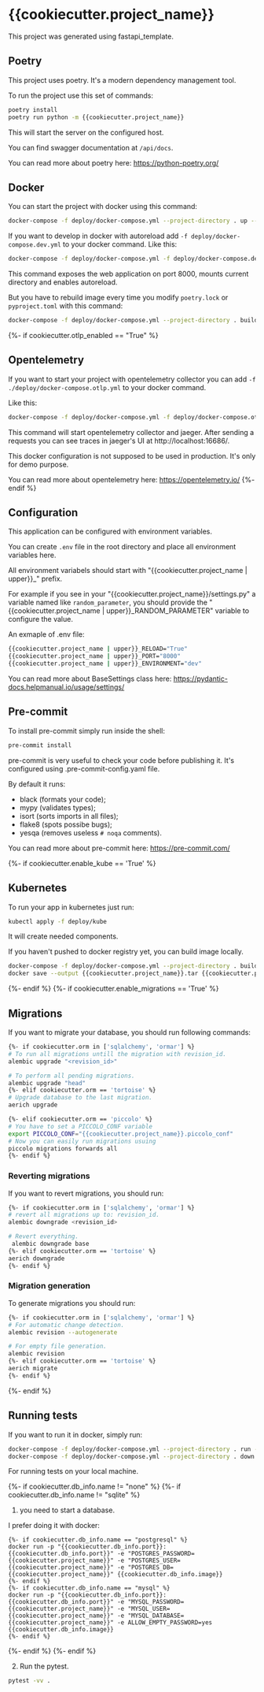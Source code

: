 # {{cookiecutter.project_name}}

This project was generated using fastapi_template.

## Poetry

This project uses poetry. It's a modern dependency management
tool.

To run the project use this set of commands:

```bash
poetry install
poetry run python -m {{cookiecutter.project_name}}
```

This will start the server on the configured host.

You can find swagger documentation at `/api/docs`.

You can read more about poetry here: https://python-poetry.org/

## Docker

You can start the project with docker using this command:

```bash
docker-compose -f deploy/docker-compose.yml --project-directory . up --build
```

If you want to develop in docker with autoreload add `-f deploy/docker-compose.dev.yml` to your docker command.
Like this:

```bash
docker-compose -f deploy/docker-compose.yml -f deploy/docker-compose.dev.yml --project-directory . up
```

This command exposes the web application on port 8000, mounts current directory and enables autoreload.

But you have to rebuild image every time you modify `poetry.lock` or `pyproject.toml` with this command:

```bash
docker-compose -f deploy/docker-compose.yml --project-directory . build
```

{%- if cookiecutter.otlp_enabled == "True" %}
## Opentelemetry 

If you want to start your project with opentelemetry collector 
you can add `-f ./deploy/docker-compose.otlp.yml` to your docker command.

Like this:

```bash
docker-compose -f deploy/docker-compose.yml -f deploy/docker-compose.otlp.yml --project-directory . up
```

This command will start opentelemetry collector and jaeger. 
After sending a requests you can see traces in jaeger's UI
at http://localhost:16686/.

This docker configuration is not supposed to be used in production. 
It's only for demo purpose.

You can read more about opentelemetry here: https://opentelemetry.io/
{%- endif %}

## Configuration

This application can be configured with environment variables.

You can create `.env` file in the root directory and place all
environment variables here. 

All environment variabels should start with "{{cookiecutter.project_name | upper}}_" prefix.

For example if you see in your "{{cookiecutter.project_name}}/settings.py" a variable named like
`random_parameter`, you should provide the "{{cookiecutter.project_name | upper}}_RANDOM_PARAMETER" 
variable to configure the value.

An exmaple of .env file:
```bash
{{cookiecutter.project_name | upper}}_RELOAD="True"
{{cookiecutter.project_name | upper}}_PORT="8000"
{{cookiecutter.project_name | upper}}_ENVIRONMENT="dev"
```

You can read more about BaseSettings class here: https://pydantic-docs.helpmanual.io/usage/settings/

## Pre-commit

To install pre-commit simply run inside the shell:
```bash
pre-commit install
```

pre-commit is very useful to check your code before publishing it.
It's configured using .pre-commit-config.yaml file.

By default it runs:
* black (formats your code);
* mypy (validates types);
* isort (sorts imports in all files);
* flake8 (spots possibe bugs);
* yesqa (removes useless `# noqa` comments).


You can read more about pre-commit here: https://pre-commit.com/

{%- if cookiecutter.enable_kube == 'True' %}

## Kubernetes
To run your app in kubernetes
just run:
```bash
kubectl apply -f deploy/kube
```

It will create needed components.

If you haven't pushed to docker registry yet, you can build image locally.

```bash
docker-compose -f deploy/docker-compose.yml --project-directory . build
docker save --output {{cookiecutter.project_name}}.tar {{cookiecutter.project_name}}:latest
```

{%- endif %}
{%- if cookiecutter.enable_migrations == 'True' %}

## Migrations

If you want to migrate your database, you should run following commands:
```bash
{%- if cookiecutter.orm in ['sqlalchemy', 'ormar'] %}
# To run all migrations untill the migration with revision_id.
alembic upgrade "<revision_id>"

# To perform all pending migrations.
alembic upgrade "head"
{%- elif cookiecutter.orm == 'tortoise' %}
# Upgrade database to the last migration.
aerich upgrade

{%- elif cookiecutter.orm == 'piccolo' %}
# You have to set a PICCOLO_CONF variable
export PICCOLO_CONF="{{cookiecutter.project_name}}.piccolo_conf"
# Now you can easily run migrations usuing 
piccolo migrations forwards all
{%- endif %}
```

### Reverting migrations

If you want to revert migrations, you should run:
```bash
{%- if cookiecutter.orm in ['sqlalchemy', 'ormar'] %}
# revert all migrations up to: revision_id.
alembic downgrade <revision_id>

# Revert everything.
 alembic downgrade base
{%- elif cookiecutter.orm == 'tortoise' %}
aerich downgrade
{%- endif %}
```

### Migration generation

To generate migrations you should run:
```bash
{%- if cookiecutter.orm in ['sqlalchemy', 'ormar'] %}
# For automatic change detection.
alembic revision --autogenerate

# For empty file generation.
alembic revision
{%- elif cookiecutter.orm == 'tortoise' %}
aerich migrate
{%- endif %}
```
{%- endif %}


## Running tests

If you want to run it in docker, simply run:

```bash
docker-compose -f deploy/docker-compose.yml --project-directory . run --rm api pytest -vv .
docker-compose -f deploy/docker-compose.yml --project-directory . down
```

For running tests on your local machine.

{%- if cookiecutter.db_info.name != "none" %}
{%- if cookiecutter.db_info.name != "sqlite" %}
1. you need to start a database.

I prefer doing it with docker:
```
{%- if cookiecutter.db_info.name == "postgresql" %}
docker run -p "{{cookiecutter.db_info.port}}:{{cookiecutter.db_info.port}}" -e "POSTGRES_PASSWORD={{cookiecutter.project_name}}" -e "POSTGRES_USER={{cookiecutter.project_name}}" -e "POSTGRES_DB={{cookiecutter.project_name}}" {{cookiecutter.db_info.image}}
{%- endif %}
{%- if cookiecutter.db_info.name == "mysql" %}
docker run -p "{{cookiecutter.db_info.port}}:{{cookiecutter.db_info.port}}" -e "MYSQL_PASSWORD={{cookiecutter.project_name}}" -e "MYSQL_USER={{cookiecutter.project_name}}" -e "MYSQL_DATABASE={{cookiecutter.project_name}}" -e ALLOW_EMPTY_PASSWORD=yes {{cookiecutter.db_info.image}}
{%- endif %}
```
{%- endif %}
{%- endif %}


2. Run the pytest.
```bash
pytest -vv .
```
